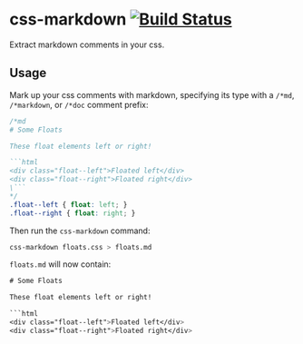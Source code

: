 # css-markdown [![Build Status](https://travis-ci.org/mlmorg/css-markdown.png?branch=master)](https://travis-ci.org/mlmorg/css-markdown)

Extract markdown comments in your css.

## Usage

Mark up your css comments with markdown, specifying its type with a `/*md`, `/*markdown`, or `/*doc` comment prefix:

```css
/*md
# Some Floats

These float elements left or right!

```html
<div class="float--left">Floated left</div>
<div class="float--right">Floated right</div>
\```
*/
.float--left { float: left; }
.float--right { float: right; }
```

Then run the `css-markdown` command:

```bash
css-markdown floats.css > floats.md
```

`floats.md` will now contain:

```css
# Some Floats

These float elements left or right!

```html
<div class="float--left">Floated left</div>
<div class="float--right">Floated right</div>
```
